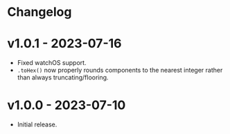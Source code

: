 # Changelog

# v1.0.1 - 2023-07-16
* Fixed watchOS support.
* `.toHex()` now properly rounds components to the nearest integer rather than always truncating/flooring.

# v1.0.0 - 2023-07-10
* Initial release.
